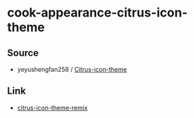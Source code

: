 

# cook-appearance-citrus-icon-theme




## Source

* yeyushengfan258 / [Citrus-icon-theme](https://github.com/yeyushengfan258/Citrus-icon-theme)





## Link

* [citrus-icon-theme-remix](https://github.com/samwhelp/citrus-icon-theme-remix)
